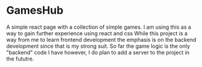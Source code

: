 # GamesHub
A simple react page with a collection of simple games. 
I am using this as a way to gain further experience using react and css
While this project is a way from me to learn frontend development the emphasis is on the backend development since that is my strong suit. 
So far the game logic is the only "backend" code I have however, I do plan to add a server to the project in the fututre.
